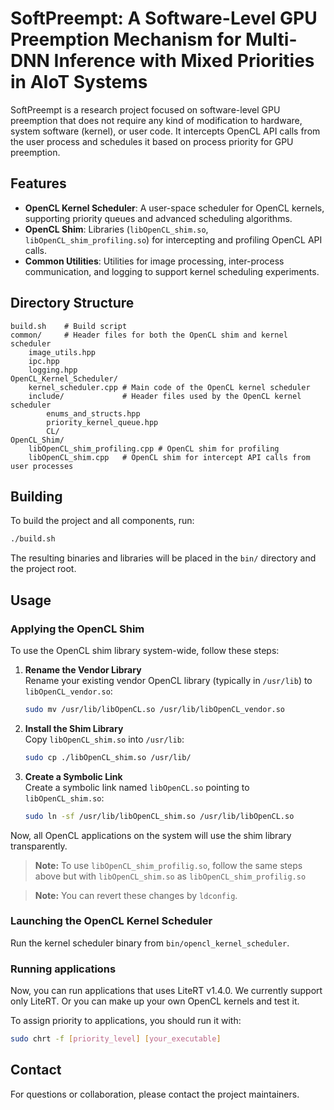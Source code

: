 # SoftPreempt:  A Software-Level GPU Preemption Mechanism for Multi-DNN Inference with Mixed Priorities in AIoT Systems

SoftPreempt is a research project focused on software-level GPU preemption that does not require any kind of modification to hardware, system software (kernel), or user code. It intercepts OpenCL API calls from the user process and schedules it based on process priority for GPU preemption.

## Features

- **OpenCL Kernel Scheduler**: A user-space scheduler for OpenCL kernels, supporting priority queues and advanced scheduling algorithms.
- **OpenCL Shim**: Libraries (`libOpenCL_shim.so`, `libOpenCL_shim_profiling.so`) for intercepting and profiling OpenCL API calls.
- **Common Utilities**: Utilities for image processing, inter-process communication, and logging to support kernel scheduling experiments.

## Directory Structure

```
build.sh    # Build script
common/     # Header files for both the OpenCL shim and kernel scheduler
    image_utils.hpp
    ipc.hpp
    logging.hpp
OpenCL_Kernel_Scheduler/ 
    kernel_scheduler.cpp # Main code of the OpenCL kernel scheduler
    include/             # Header files used by the OpenCL kernel scheduler
        enums_and_structs.hpp
        priority_kernel_queue.hpp
        CL/
OpenCL_Shim/            
    libOpenCL_shim_profiling.cpp # OpenCL shim for profiling
    libOpenCL_shim.cpp   # OpenCL shim for intercept API calls from user processes
```

## Building

To build the project and all components, run:

```sh
./build.sh
```

The resulting binaries and libraries will be placed in the `bin/` directory and the project root.

## Usage

### Applying the OpenCL Shim

To use the OpenCL shim library system-wide, follow these steps:

1. **Rename the Vendor Library**  
   Rename your existing vendor OpenCL library (typically in `/usr/lib`) to `libOpenCL_vendor.so`:
   ```sh
   sudo mv /usr/lib/libOpenCL.so /usr/lib/libOpenCL_vendor.so
   ```

2. **Install the Shim Library**  
   Copy `libOpenCL_shim.so` into `/usr/lib`:
   ```sh
   sudo cp ./libOpenCL_shim.so /usr/lib/
   ```

3. **Create a Symbolic Link**  
   Create a symbolic link named `libOpenCL.so` pointing to `libOpenCL_shim.so`:
   ```sh
   sudo ln -sf /usr/lib/libOpenCL_shim.so /usr/lib/libOpenCL.so
   ```

Now, all OpenCL applications on the system will use the shim library transparently.

> **Note:** To use `libOpenCL_shim_profilig.so`, follow the same steps above but with `libOpenCL_shim.so` as `libOpenCL_shim_profilig.so`

> **Note:** You can revert these changes by `ldconfig`. 

### Launching the OpenCL Kernel Scheduler

Run the kernel scheduler binary from `bin/opencl_kernel_scheduler`.

### Running applications

Now, you can run applications that uses LiteRT v1.4.0. We currently support only LiteRT. Or you can make up your own OpenCL kernels and test it.

To assign priority to applications, you should run it with:
   ```sh
   sudo chrt -f [priority_level] [your_executable]
   ```

## Contact

For questions or collaboration, please contact the project maintainers.